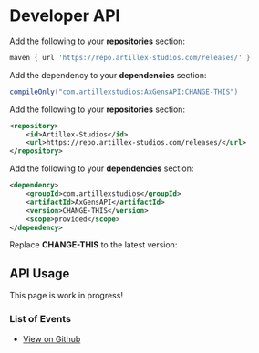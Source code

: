 # Developer API

<tabs>

<tab title="Gradle">

Add the following to your **repositories** section:
```groovy
maven { url 'https://repo.artillex-studios.com/releases/' }
```

Add the dependency to your **dependencies** section:

```groovy
compileOnly("com.artillexstudios:AxGensAPI:CHANGE-THIS")
```
</tab>

<tab title="Maven">

Add the following to your **repositories** section:
```xml
<repository>
    <id>Artillex-Studios</id>
    <url>https://repo.artillex-studios.com/releases/</url>
</repository>
```

Add the following to your **dependencies** section:

```xml
<dependency>
    <groupId>com.artillexstudios</groupId>
    <artifactId>AxGensAPI</artifactId>
    <version>CHANGE-THIS</version>
    <scope>provided</scope>
</dependency>
```
</tab>
</tabs>
<p>Replace <b>CHANGE-THIS</b> to the latest version: <a href="https://repo.artillex-studios.com/#/releases/com/artillexstudios/AxGensAPI"><img src="https://repo.artillex-studios.com/api/badge/latest/releases/com/artillexstudios/AxGensAPI?color=40c14a&amp;name=AxGensAPI" alt=""/></a></p>

## API Usage

This page is work in progress!

### List of Events
- [View on Github](https://github.com/Artillex-Studios/AxGensAPI/tree/master/src/main/java/com/artillexstudios/axgens/api/events)
